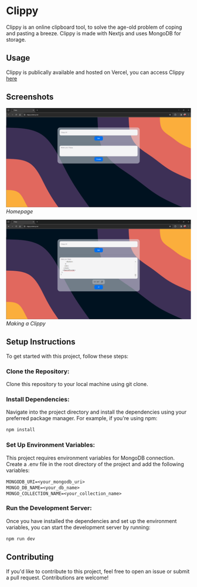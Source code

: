 # Clippy

Clippy is an online clipboard tool, to solve the age-old problem of coping and pasting a breeze. Clippy is made with Nextjs and uses MongoDB for storage.

## Usage

Clippy is publically available and hosted on Vercel, you can access Clippy [here](https://clippy.subinoy.me/)

## Screenshots

![Homepage](screenshots/screenshot1.png)
_Homepage_

![Making a Clippy](screenshots/screenshot2.png)
_Making a Clippy_

## Setup Instructions

To get started with this project, follow these steps:

### Clone the Repository:

Clone this repository to your local machine using git clone.

### Install Dependencies:

Navigate into the project directory and install the dependencies using your preferred package manager. For example, if you're using npm:

```bash
npm install
```

### Set Up Environment Variables:

This project requires environment variables for MongoDB connection. Create a .env file in the root directory of the project and add the following variables:

```plaintext
MONGODB_URI=<your_mongodb_uri>
MONGO_DB_NAME=<your_db_name>
MONGO_COLLECTION_NAME=<your_collection_name>
```

### Run the Development Server:

Once you have installed the dependencies and set up the environment variables, you can start the development server by running:

```bash
npm run dev
```

## Contributing
If you'd like to contribute to this project, feel free to open an issue or submit a pull request. Contributions are welcome!
